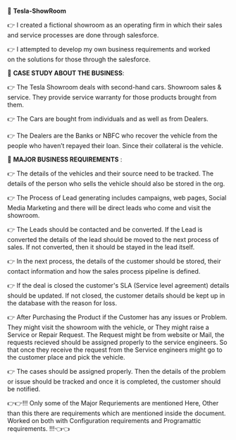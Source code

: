 🚗 **Tesla-ShowRoom** 

👉  I created a fictional showroom as an operating firm in which their sales and service processes are done through salesforce.  

👉 I attempted to develop my own business requirements and worked on the solutions for those through the salesforce.

📑  **CASE STUDY ABOUT THE BUSINESS**:

👉 The Tesla Showroom deals with second-hand cars. Showroom sales & service. They provide service warranty for those products brought from them.

👉 The Cars are bought from individuals and as well as from Dealers.  

👉 The Dealers are the Banks or NBFC who recover the vehicle from the people who haven’t repayed their loan. Since their collateral is the vehicle. 


 💼 **MAJOR BUSINESS REQUIREMENTS** : 

👉 The details of the vehicles and their source need to be tracked. The details of the person who sells the vehicle should also be stored in the org.  

👉 The Process of Lead generating includes campaigns, web pages, Social Media Marketing and there will be direct leads who come and visit the showroom. 

👉 The Leads should be contacted and be converted. If the Lead is converted the details of the lead should be moved to the next process of sales. 
If not converted, then it should be stayed in the lead itself. 

👉 In the next process, the details of the customer should be stored, their contact information and how the sales process pipeline is defined. 

👉 If the deal is closed the customer's SLA (Service level agreement) details should be updated. 
If not closed, the customer details should be kept up in the database with the reason for loss.  

👉 After Purchasing the Product if the Customer has any issues or Problem.
They might visit the showroom with the vehicle, or They might raise a Service or Repair Request. The Request might be from website or Mail,
                                                                                         the requests recieved should be assigned properly to the service engineers. 
So that once they receive the request from the Service engineers might go to the customer place and pick the vehicle. 

 👉 The cases should be assigned properly. Then the details of the problem or issue should be tracked and once it is completed, the customer should be notified. 
 
 👉👉!!! Only some of the Major Requriements are mentioned Here, Other than this there are requirements which are mentioned inside the document. Worked on both with Configuration requirements and Programattic requirements.  !!!👈👈
